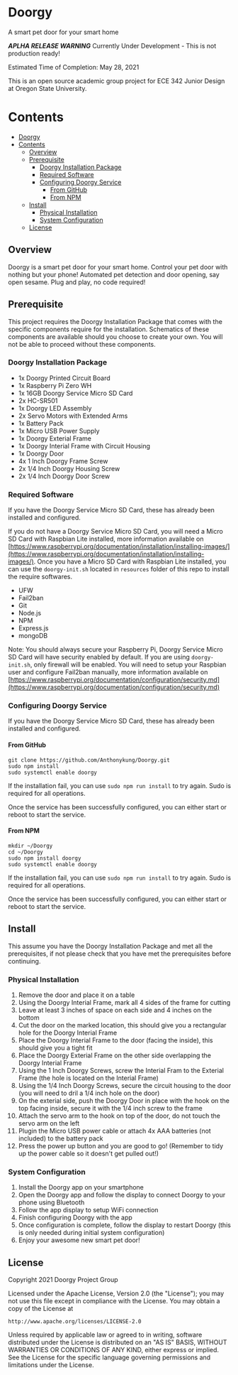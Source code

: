 # Doorgy

A smart pet door for your smart home

***APLHA RELEASE WARNING*** Currently Under Development - This is not production ready!

Estimated Time of Completion: May 28, 2021

This is an open source academic group project for ECE 342 Junior Design at Oregon State University.

# Contents
- [Doorgy](#doorgy)
- [Contents](#contents)
  - [Overview](#overview)
  - [Prerequisite](#prerequisite)
    - [Doorgy Installation Package](#doorgy-installation-package)
    - [Required Software](#required-software)
    - [Configuring Doorgy Service](#configuring-doorgy-service)
      - [From GitHub](#from-github)
      - [From NPM](#from-npm)
  - [Install](#install)
    - [Physical Installation](#physical-installation)
    - [System Configuration](#system-configuration)
  - [License](#license)

## Overview

Doorgy is a smart pet door for your smart home. Control your pet door with nothing but your phone! Automated pet detection and door opening, say open sesame. Plug and play, no code required!

## Prerequisite

This project requires the Doorgy Installation Package that comes with the specific components require for the installation. Schematics of these components are available should you choose to create your own. You will not be able to proceed without these components.

### Doorgy Installation Package

- 1x Doorgy Printed Circuit Board
- 1x Raspberry Pi Zero WH
- 1x 16GB Doorgy Service Micro SD Card
- 2x HC-SR501
- 1x Doorgy LED Assembly
- 2x Servo Motors with Extended Arms
- 1x Battery Pack
- 1x Micro USB Power Supply
- 1x Doorgy Exterial Frame
- 1x Doorgy Interial Frame with Circuit Housing
- 1x Doorgy Door
- 4x 1 Inch Doorgy Frame Screw
- 2x 1/4 Inch Doorgy Housing Screw
- 2x 1/4 Inch Doorgy Door Screw

### Required Software

If you have the Doorgy Service Micro SD Card, these has already been installed and configured.

If you do not have a Doorgy Service Micro SD Card, you will need a Micro SD Card with Raspbian Lite installed, more information available on [https://www.raspberrypi.org/documentation/installation/installing-images/](https://www.raspberrypi.org/documentation/installation/installing-images/). Once you have a Micro SD Card with Raspbian Lite installed, you can use the `doorgy-init.sh` located in `resources` folder of this repo to install the require softwares.

- UFW
- Fail2ban
- Git
- Node.js
- NPM
- Express.js
- mongoDB

Note: You should always secure your Raspberry Pi, Doorgy Service Micro SD Card will have security enabled by default. If you are using `doorgy-init.sh`, only firewall will be enabled. You will need to setup your Raspbian user and configure Fail2ban manually, more information available on [https://www.raspberrypi.org/documentation/configuration/security.md](https://www.raspberrypi.org/documentation/configuration/security.md)

### Configuring Doorgy Service

If you have the Doorgy Service Micro SD Card, these has already been installed and configured.

#### From GitHub

```
git clone https://github.com/Anthonykung/Doorgy.git
sudo npm install
sudo systemctl enable doorgy
```

If the installation fail, you can use `sudo npm run install` to try again. Sudo is required for all operations.

Once the service has been successfully configured, you can either start or reboot to start the service.

#### From NPM

```
mkdir ~/Doorgy
cd ~/Doorgy
sudo npm install doorgy
sudo systemctl enable doorgy
```

If the installation fail, you can use `sudo npm run install` to try again. Sudo is required for all operations.

Once the service has been successfully configured, you can either start or reboot to start the service.

## Install

This assume you have the Doorgy Installation Package and met all the prerequisites, if not please check that you have met the prerequisites before continuing.

### Physical Installation

1. Remove the door and place it on a table
2. Using the Doorgy Interial Frame, mark all 4 sides of the frame for cutting
3. Leave at least 3 inches of space on each side and 4 inches on the bottom
4. Cut the door on the marked location, this should give you a rectangular hole for the Doorgy Interial Frame
5. Place the Doorgy Interial Frame to the door (facing the inside), this should give you a tight fit
6. Place the Doorgy Exterial Frame on the other side overlapping the Doorgy Interial Frame
7. Using the 1 Inch Doorgy Screws, screw the Interial Fram to the Exterial Frame (the hole is located on the Interial Frame)
8. Using the 1/4 Inch Doorgy Screws, secure the circuit housing to the door (you will need to dril a 1/4 inch hole on the door)
9. On the exterial side, push the Doorgy Door in place with the hook on the top facing inside, secure it with the 1/4 inch screw to the frame
10. Attach the servo arm to the hook on top of the door, do not touch the servo arm on the left
11. Plugin the Micro USB power cable or attach 4x AAA batteries (not included) to the battery pack
12. Press the power up button and you are good to go! (Remember to tidy up the power cable so it doesn't get pulled out!)

### System Configuration

1. Install the Doorgy app on your smartphone
2. Open the Doorgy app and follow the display to connect Doorgy to your phone using Bluetooth
3. Follow the app display to setup WiFi connection
4. Finish configuring Doorgy with the app
5. Once configuration is complete, follow the display to restart Doorgy (this is only needed during initial system configuration)
6. Enjoy your awesome new smart pet door!

## License

Copyright 2021 Doorgy Project Group

Licensed under the Apache License, Version 2.0 (the "License"); you may not use this file except in compliance with the License. You may obtain a copy of the License at

    http://www.apache.org/licenses/LICENSE-2.0

Unless required by applicable law or agreed to in writing, software distributed under the License is distributed on an "AS IS" BASIS, WITHOUT WARRANTIES OR CONDITIONS OF ANY KIND, either express or implied. See the License for the specific language governing permissions and limitations under the License.
